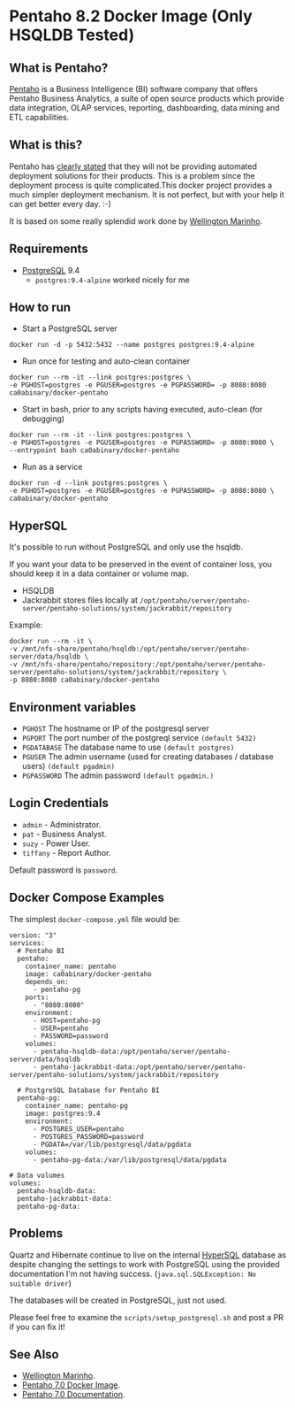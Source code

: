 # Pentaho 8.2 Docker Image (Only HSQLDB Tested)

## What is Pentaho?

[Pentaho](http://www.pentaho.com/) is a Business Intelligence (BI) software
company that offers Pentaho Business Analytics, a suite of open source products
which provide data integration, OLAP services, reporting, dashboarding, data
mining and ETL capabilities.

## What is this?

Pentaho has [clearly
stated](https://support.pentaho.com/hc/en-us/articles/210384343-Automated-deployment-solutions-Docker-Puppet-Chef-etc-)
that they will not be providing automated deployment solutions for their
products. This is a problem since the deployment process is quite
complicated.This docker project provides a much simpler deployment mechanism. It
is not perfect, but with your help it can get better every day. :-)

It is based on some really splendid work done by [Wellington
Marinho](https://github.com/wmarinho/docker-pentaho).

## Requirements
- [PostgreSQL](https://www.postgresql.org/) 9.4
  - `postgres:9.4-alpine` worked nicely for me

## How to run

- Start a PostgreSQL server
```
docker run -d -p 5432:5432 --name postgres postgres:9.4-alpine
```

- Run once for testing and auto-clean container
```
docker run --rm -it --link postgres:postgres \
-e PGHOST=postgres -e PGUSER=postgres -e PGPASSWORD= -p 8080:8080 ca0abinary/docker-pentaho
```

- Start in bash, prior to any scripts having executed, auto-clean (for debugging)
```
docker run --rm -it --link postgres:postgres \
-e PGHOST=postgres -e PGUSER=postgres -e PGPASSWORD= -p 8080:8080 \
--entrypoint bash ca0abinary/docker-pentaho
```

- Run as a service
```
docker run -d --link postgres:postgres \
-e PGHOST=postgres -e PGUSER=postgres -e PGPASSWORD= -p 8080:8080 \
ca0abinary/docker-pentaho
```

## HyperSQL

It's possible to run without PostgreSQL and only use the hsqldb.

If you want your data to be preserved in the event of container loss, you should
keep it in a data container or volume map.

- HSQLDB
- Jackrabbit stores files locally at `/opt/pentaho/server/pentaho-server/pentaho-solutions/system/jackrabbit/repository`

Example:
```
docker run --rm -it \
-v /mnt/nfs-share/pentaho/hsqldb:/opt/pentaho/server/pentaho-server/data/hsqldb \
-v /mnt/nfs-share/pentaho/repository:/opt/pentaho/server/pentaho-server/pentaho-solutions/system/jackrabbit/repository \
-p 8080:8080 ca0abinary/docker-pentaho
```

## Environment variables

- `PGHOST` The hostname or IP of the postgresql server
- `PGPORT` The port number of the postgreql service `(default 5432)`
- `PGDATABASE` The database name to use `(default postgres)`
- `PGUSER` The admin username (used for creating databases / database users) `(default pgadmin)`
- `PGPASSWORD` The admin password `(default pgadmin.)`

## Login Credentials

- `admin` - Administrator.
- `pat` - Business Analyst.
- `suzy` - Power User.
- `tiffany` - Report Author.

Default password is `password`.

## Docker Compose Examples

The simplest `docker-compose.yml` file would be:

```
version: "3"
services:
  # Pentaho BI
  pentaho:
    container_name: pentaho
    image: ca0abinary/docker-pentaho
    depends_on:
      - pentaho-pg
    ports:
      - "8080:8080"
    environment:
      - HOST=pentaho-pg
      - USER=pentaho
      - PASSWORD=password
    volumes:
      - pentaho-hsqldb-data:/opt/pentaho/server/pentaho-server/data/hsqldb
      - pentaho-jackrabbit-data:/opt/pentaho/server/pentaho-server/pentaho-solutions/system/jackrabbit/repository

  # PostgreSQL Database for Pentaho BI
  pentaho-pg:
    container_name: pentaho-pg
    image: postgres:9.4
    environment:
      - POSTGRES_USER=pentaho
      - POSTGRES_PASSWORD=password
      - PGDATA=/var/lib/postgresql/data/pgdata
    volumes:
      - pentaho-pg-data:/var/lib/postgresql/data/pgdata

# Data volumes
volumes:
  pentaho-hsqldb-data:
  pentaho-jackrabbit-data:
  pentaho-pg-data:
```

## Problems

Quartz and Hibernate continue to live on the internal
[HyperSQL](http://hsqldb.org/) database as despite changing the settings to work
with PostgreSQL using the provided documentation I'm not having success.
(`java.sql.SQLException: No suitable driver`)

The databases will be created in PostgreSQL, just not used.

Please feel free to examine the `scripts/setup_postgresql.sh` and post a PR if
you can fix it!

## See Also

- [Wellington
Marinho](https://github.com/wmarinho/docker-pentaho).
- [Pentaho 7.0 Docker Image](https://github.com/ca0abinary/docker-pentaho).
- [Pentaho 7.0 Documentation](https://help.pentaho.com/Documentation/7.0).
